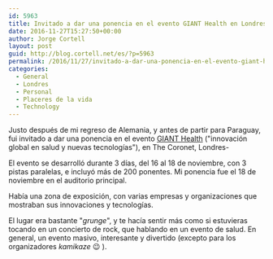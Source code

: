 ```yaml
---
id: 5963
title: Invitado a dar una ponencia en el evento GIANT Health en Londres
date: 2016-11-27T15:27:50+00:00
author: Jorge Cortell
layout: post
guid: http://blog.cortell.net/es/?p=5963
permalink: /2016/11/27/invitado-a-dar-una-ponencia-en-el-evento-giant-health-en-londres/
categories:
  - General
  - Londres
  - Personal
  - Placeres de la vida
  - Technology
---
```

Justo después de mi regreso de Alemania, y antes de partir para Paraguay, fui invitado a dar una ponencia en el evento <a href="http://gianthealthevent.com" target="_blank">GIANT Health</a> ("innovación global en salud y nuevas tecnologías"), en The Coronet, Londres-

El evento se desarrolló durante 3 días, del 16 al 18 de noviembre, con 3 pistas paralelas, e incluyó más de 200 ponentes. Mi ponencia fue el 18 de noviembre en el auditorio principal.



Había una zona de exposición, con varias empresas y organizaciones que mostraban sus innovaciones y tecnologías.



El lugar era bastante "_grunge_", y te hacía sentir más como si estuvieras tocando en un concierto de rock, que hablando en un evento de salud. En general, un evento masivo, interesante y divertido (excepto para los organizadores _kamikaze_ 😉 ).